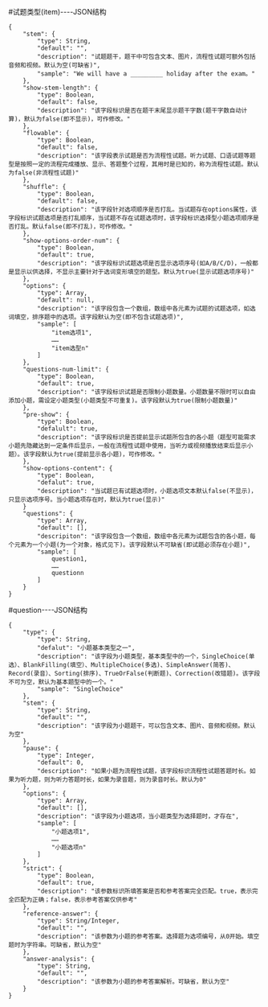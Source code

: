 #试题类型(item)----JSON结构

	{	
		"stem": {
			"type": String,
			"default": "",
			"description": "试题题干，题干中可包含文本、图片，流程性试题可额外包括音频和视频。默认为空(可缺省)",
			"sample": "We will have a _________ holiday after the exam。"
		},
		"show-stem-length": {
			"type": Boolean,
			"default": false,
			"description": "该字段标识是否在题干末尾显示题干字数(题干字数自动计算)，默认为false(即不显示)，可作修改。"
		},
		"flowable": {
			"type": Boolean,
			"default": false,
			"description": "该字段表示试题是否为流程性试题。听力试题、口语试题等题型是按照一定的流程完成播放、显示、答题整个过程，其用时是已知的，称为流程性试题。默认为false(非流程性试题)"
		},
		"shuffle": {
			"type": Boolean,
			"default": false,
			"description": "该字段针对选项顺序是否打乱。当试题存在options属性，该字段标识试题选项是否打乱顺序，当试题不存在试题选项时，该字段标识选择型小题选项顺序是否打乱。默认false(即不打乱)，可作修改。"
		},
		"show-options-order-num": {
			"type": Boolean,
			"default": true,
			"description": "该字段标识试题选项是否显示选项序号(如A/B/C/D)，一般都是显示以供选择，不显示主要针对于选词变形填空的题型。默认为true(显示试题选项序号)"
		},
		"options": {
			"type": Array,
			"default": null,
			"description": "该字段包含一个数组，数组中各元素为试题的试题选项，如选词填空，排序题中的选项。该字段默认为空(即不包含试题选项)",
			"sample": [
				"item选项1",
				……
				"item选型n"
			]
		},
		"questions-num-limit": {
			"type": Boolean,
			"default": true,
			"description": "该字段标识试题是否限制小题数量。小题数量不限时可以自由添加小题，需设定小题类型(小题类型不可重复)。该字段默认为true(限制小题数量)"
		},
		"pre-show": {
			"type": Boolean,
			"defalult": true,
			"description": "该字段标识是否提前显示试题所包含的各小题（题型可能需求小题先隐藏达到一定条件后显示，一般在流程性试题中使用，当听力或视频播放结束后显示小题）。该字段默认为true(提前显示各小题)，可作修改。"
		},
		"show-options-content": {
			"type": Boolean,
			"defalut": true,
			"description": "当试题已有试题选项时，小题选项文本默认false(不显示)，只显示选项序号。当小题选项存在时，默认为true(显示)"
		}
		"questions": {
			"type": Array,
			"default": [],
			"descripiton": "该字段包含一个数组，数组中各元素为试题包含的各小题，每个元素为一个小题(为一个对象，格式见下)。该字段默认不可缺省(即试题必须存在小题)",
			"sample": [			
				question1,
				……
				questionn
			]
		}
	}

#question----JSON结构

	{
		"type": {
			"type": String,
			"defalut": "小题基本类型之一",
			"description": "该字段为小题类型，基本类型中的一个，SingleChoice(单选）、BlankFilling(填空）、MultipleChoice(多选)、SimpleAnswer(简答)、Record(录音）、Sorting(排序)、TrueOrFalse(判断题)、Correction(改错题)。该字段不可为空，默认为基本题型中的一个。"
			"sample": "SingleChoice"
		},
		"stem": {
			"type": String,
			"default": "",
			"description": "该字段为小题题干，可以包含文本、图片、音频和视频。默认为空"
		},
		"pause": {
			"type": Integer,
			"default": 0,
			"description": "如果小题为流程性试题，该字段标识流程性试题答题时长。如果为听力题，则为听力答题时长，如果为录音题，则为录音时长。默认为0"
		},
		"options": {
			"type": Array,
			"default": [],
			"description": "该字段为小题选项，当小题类型为选择题时，才存在",
			"sample": [
				"小题选项1",
				……
				"小题选项n"
			]
		},
		"strict": {
			"type": Boolean,
			"default": true,
			"description": "该参数标识所填答案是否和参考答案完全匹配。true，表示完全匹配为正确；false，表示参考答案仅供参考"
		},
		"reference-answer": {
			"type": String/Integer,
			"default": "",
			"description": "该参数为小题的参考答案。选择题为选项编号，从0开始。填空题时为字符串。可缺省，默认为空"
		},
		"answer-analysis": {
			"type": String,
			"default": "",
			"description": "该参数为小题的参考答案解析。可缺省，默认为空"
		}
 	}
